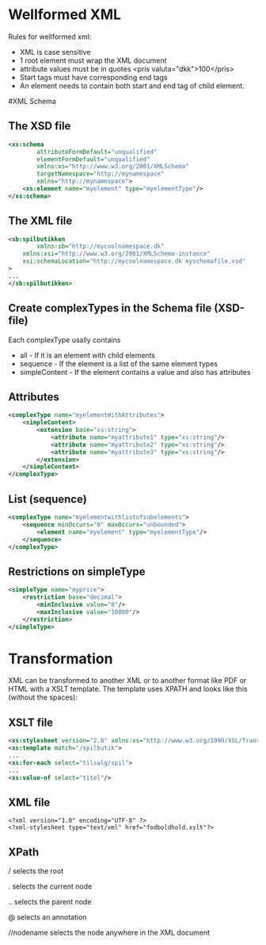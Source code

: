 # Wellformed XML
Rules for wellformed xml:
* XML is case sensitive
* 1 root element must wrap the XML document
* attribute values must be in quotes
 &lt;pris valuta="dkk"&gt;100&lt;/pris&gt;
 * Start tags must have corresponding end tags
 * An element needs to contain both start and end tag of child element.

#XML Schema
## The XSD file
```xml
<xs:schema
        attributeFormDefault="unqualified"
        elementFormDefault="unqualified"
        xmlns:xs="http://www.w3.org/2001/XMLSchema"
        targetNamespace="http://mynamespace"
        xmlns="http://mynamespace">
    <xs:element name="myelement" type="myelementType"/>
</xs:schema>
```
## The XML file
```xml
<sb:spilbutikken
        xmlns:sb="http://mycoolnamespace.dk"
    xmlns:xsi="http://www.w3.org/2001/XMLSchema-instance"
    xsi:schemaLocation="http://mycoolnamespace.dk myschemafile.xsd"
>
...
</sb:spilbutikken>
```

## Create complexTypes in the Schema file (XSD-file)
Each complexType usally contains 
* all - If it is an element with child elements
* sequence - If the element is a list of the same element types
* simpleContent - If the element contains a value and also has attributes

## Attributes
```xml
<complexType name="myelementWithAttributes">
    <simpleContent>
        <extension base="xs:string">
            <attribute name="myattribute1" type="xs:string"/>        
            <attribute name="myattribute2" type="xs:string"/>        
            <attribute name="myattribute3" type="xs:string"/>        
        </extension>    
    </simpleContent>
</complexType>
```

## List (sequence)
```xml
<complexType name="myelementwithlistofsubelements">
    <sequence minOccurs="0" maxOccurs="unbounded">
        <element name="myelement" type="myelementType"/>    
    </sequence>
</complexType>
```
## Restrictions on simpleType
```xml
<simpleType name="myprice">
    <restriction base="decimal">
        <minInclusive value="0"/>
        <maxInclusive value="10000"/>
    </restriction>
</simpleType>
```
# Transformation
XML can be transformed to another XML or to another format like PDF or HTML with a XSLT template.
The template uses XPATH and looks like this (without the spaces):

## XSLT file
```xml
<xs:stylesheet version="2.0" xmlns:xs="http://www.w3.org/1999/XSL/Transform">
<xs:template match="/spilbutik">
...
<xs:for-each select="tilsalg/spil">
...
<xs:value-of select="titel"/>
```

## XML file
```
<?xml version="1.0" encoding="UTF-8" ?>
<?xml-stylesheet type="text/xml" href="fodboldhold.xslt"?>
```
## XPath

/ selects the root

. selects the current node

.. selects the parent node

@ selects an annotation

//nodename selects the node anywhere in the XML document    



